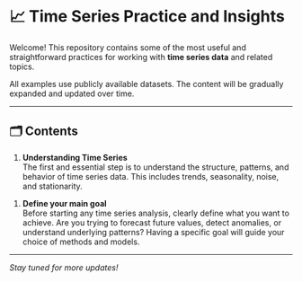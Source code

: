 <h1>📈 Time Series Practice and Insights</h1>

<p>
  Welcome! This repository contains some of the most useful and straightforward practices 
  for working with <strong>time series data</strong> and related topics.
</p>

<p>
  All examples use publicly available datasets. The content will be gradually expanded and updated over time.
</p>

<hr>

<h2>🗂️ Contents</h2>

<ol>
  <li>
    <strong>Understanding Time Series</strong><br>
    The first and essential step is to understand the structure, patterns, and behavior of time series data. 
    This includes trends, seasonality, noise, and stationarity.
  </li>
</ol>


<ol>
  <li>
    <strong>Define your main goal</strong><br>
    Before starting any time series analysis, clearly define what you want to achieve. 
    Are you trying to forecast future values, detect anomalies, or understand underlying patterns? 
    Having a specific goal will guide your choice of methods and models.
  </li>
</ol>


<hr>

<p><em>Stay tuned for more updates!</em></p>
